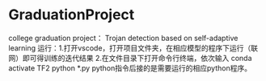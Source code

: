 # GraduationProject
college graduation  project： Trojan detection based on self-adaptive learning
  运行：1.打开vscode，打开项目文件夹，在相应模型的程序下运行（联网）即可得训练的迭代结果
  2.在文件目录下打开命令行终端，依次输入
  conda activate TF2
  python *.py
  python指令后接的是需要运行的相应python程序。
